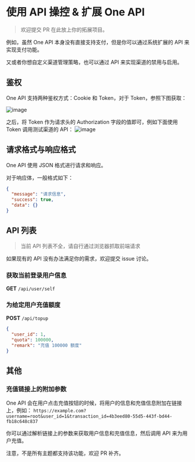 # 使用 API 操控 & 扩展 One API
> 欢迎提交 PR 在此放上你的拓展项目。

例如，虽然 One API 本身没有直接支持支付，但是你可以通过系统扩展的 API 来实现支付功能。

又或者你想自定义渠道管理策略，也可以通过 API 来实现渠道的禁用与启用。

## 鉴权
One API 支持两种鉴权方式：Cookie 和 Token，对于 Token，参照下图获取：

![image](https://github.com/knightgao/songquanpeng.github.io/assets/39998050/c15281a7-83ed-47cb-a1f6-913cb6bf4a7c)

之后，将 Token 作为请求头的 Authorization 字段的值即可，例如下面使用 Token 调用测试渠道的 API：
![image](https://github.com/knightgao/songquanpeng.github.io/assets/39998050/1273b7ae-cb60-4c0d-93a6-b1cbc039c4f8)

## 请求格式与响应格式
One API 使用 JSON 格式进行请求和响应。

对于响应体，一般格式如下：
```json
{
  "message": "请求信息",
  "success": true,
  "data": {}
}
```

## API 列表
> 当前 API 列表不全，请自行通过浏览器抓取前端请求

如果现有的 API 没有办法满足你的需求，欢迎提交 issue 讨论。

### 获取当前登录用户信息
**GET** `/api/user/self`

### 为给定用户充值额度
**POST** `/api/topup`
```json
{
  "user_id": 1,
  "quota": 100000,
  "remark": "充值 100000 额度"
}
```

## 其他
### 充值链接上的附加参数
One API 会在用户点击充值按钮的时候，将用户的信息和充值信息附加在链接上，例如：
`https://example.com?username=root&user_id=1&transaction_id=4b3eed80-55d5-443f-bd44-fb18c648c837`

你可以通过解析链接上的参数来获取用户信息和充值信息，然后调用 API 来为用户充值。

注意，不是所有主题都支持该功能，欢迎 PR 补齐。